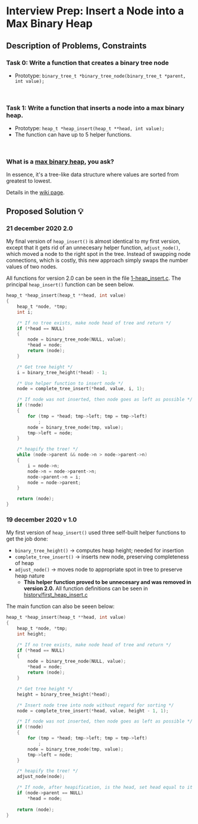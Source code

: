 # Interview Prep: Insert a Node into a Max Binary Heap

## Description of Problems, Constraints

### Task 0: Write a function that creates a binary tree node

* Prototype: `binary_tree_t *binary_tree_node(binary_tree_t *parent, int value);`
<br>

### Task 1: Write a function that inserts a node into a max binary heap.

* Prototype: `heap_t *heap_insert(heap_t **head, int value);`
* The function can have up to 5 helper functions.
<br>

### What is a [max binary heap](https://en.wikipedia.org/wiki/Heap_(data_structure)), you ask?

In essence, it's a tree-like data structure where values are sorted from greatest to lowest.

Details in the [wiki page](https://en.wikipedia.org/wiki/Heap_(data_structure)).
<br>

## Proposed Solution 💡

### 21 december 2020 2.0

My final version of `heap_insert()` is almost identical to my first version, except that it gets rid of an unnecesary helper function, `adjust_node()`, which moved a node to the right spot in the tree. Instead of swapping node connections, which is costly, this new approach simply swaps the number values of two nodes.

All functions for version 2.0 can be seen in the file [1-heap_insert.c](./1-heap_insert.c). The principal `heap_insert()` function can be seen below.

```c
heap_t *heap_insert(heap_t **head, int value)
{
	heap_t *node, *tmp;
	int i;

	/* If no tree exists, make node head of tree and return */
	if (*head == NULL)
	{
		node = binary_tree_node(NULL, value);
		*head = node;
		return (node);
	}

	/* Get tree height */
	i = binary_tree_height(*head) - 1;

	/* Use helper function to insert node */
	node = complete_tree_insert(*head, value, i, 1);

	/* If node was not inserted, then node goes as left as possible */
	if (!node)
	{
		for (tmp = *head; tmp->left; tmp = tmp->left)
			;
		node = binary_tree_node(tmp, value);
		tmp->left = node;
	}

	/* heapify the tree! */
	while (node->parent && node->n > node->parent->n)
	{
		i = node->n;
		node->n = node->parent->n;
		node->parent->n = i;
		node = node->parent;
	}

	return (node);
}
```


### 19 december 2020 v 1.0


My first version of `heap_insert()` used three self-built helper functions to get the job done: 
* `binary_tree_height()` -> computes heap height; needed for insertion
* `complete_tree_insert()` -> inserts new node, preserving completeness of heap
* `adjust_node()` -> moves node to appropriate spot in tree to preserve heap nature
	* **This helper function proved to be unnecesary and was removed in version 2.0.** 
All function definitions can be seen in [history/first_heap_insert.c](./history/first_heap_insert.c)


The main function can also be seeen below:

```c
heap_t *heap_insert(heap_t **head, int value)
{
	heap_t *node, *tmp;
	int height;

	/* If no tree exists, make node head of tree and return */
	if (*head == NULL)
	{
		node = binary_tree_node(NULL, value);
		*head = node;
		return (node);
	}

	/* Get tree height */
	height = binary_tree_height(*head);

	/* Insert node tree into node without regard for sorting */
	node = complete_tree_insert(*head, value, height - 1, 1);

	/* If node was not inserted, then node goes as left as possible */
	if (!node)
	{
		for (tmp = *head; tmp->left; tmp = tmp->left)
			;
		node = binary_tree_node(tmp, value);
		tmp->left = node;
	}

	/* heapify the tree! */
	adjust_node(node);

	/* If node, after heapification, is the head, set head equal to it */
	if (node->parent == NULL)
		*head = node;
		
	return (node);
}
```
